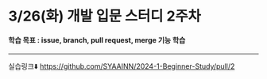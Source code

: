# 3/26(화) 개발 입문 스터디 2주차

#### 학습 목표 : issue, branch, pull request, merge 기능 학습

---

실습링크⬇️
<https://github.com/SYAAINN/2024-1-Beginner-Study/pull/2>
